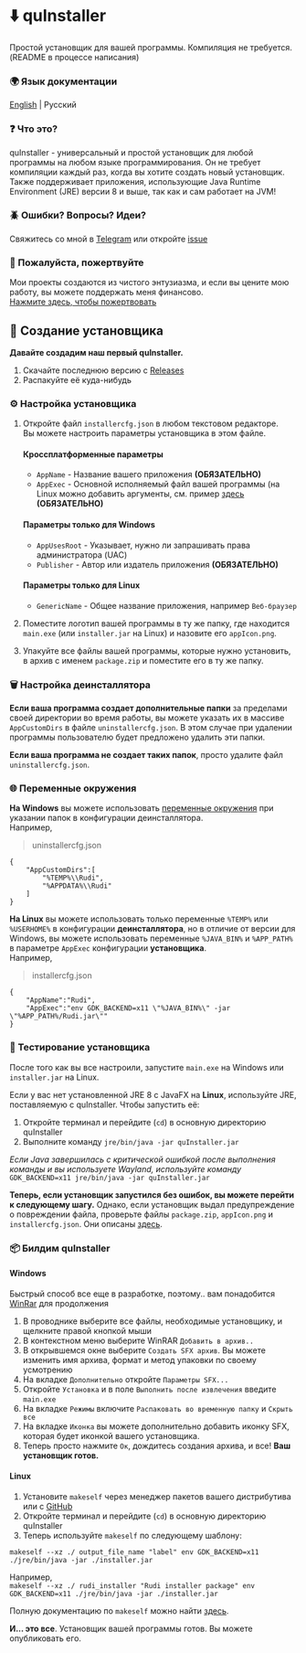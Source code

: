 
# ⬇️ quInstaller
Простой установщик для вашей программы. Компиляция не требуется. (README в процессе написания)

### 🌍 Язык документации
[English](https://github.com/ZzEdovec/quInstaller/blob/main/README.md) | Русский

### ❓ Что это?
quInstaller - универсальный и простой установщик для любой программы на любом языке программирования. Он не требует компиляции каждый раз, когда вы хотите создать новый установщик. Также поддерживает приложения, использующие Java Runtime Environment (JRE) версии 8 и выше, так как и сам работает на JVM!

### 🪲 Ошибки? Вопросы? Идеи?
Свяжитесь со мной в [Telegram](https://t.me/queinu) или откройте [issue](https://github.com/ZzEdovec/quInstaller/issues)

### 🥺 Пожалуйста, пожертвуйте
Мои проекты создаются из чистого энтузиазма, и если вы цените мою работу, вы можете поддержать меня финансово.  
[Нажмите здесь, чтобы пожертвовать](https://www.donationalerts.com/r/queinu)

## 🚀 Создание установщика
**Давайте создадим наш первый quInstaller.**

1. Скачайте последнюю версию с [Releases](https://github.com/ZzEdovec/quInstaller/releases)
2. Распакуйте её куда-нибудь

### ⚙️ Настройка установщика
1. Откройте файл `installercfg.json` в любом текстовом редакторе.  
    Вы можете настроить параметры установщика в этом файле.
    #### Кроссплатформенные параметры
    - `AppName` - Название вашего приложения **(ОБЯЗАТЕЛЬНО)**
    - `AppExec` - Основной исполняемый файл вашей программы (на Linux можно добавить аргументы, см. пример [здесь](https://github.com/ZzEdovec/quInstaller?tab=readme-ov-file#Environment%20variables:~:text=configuration.%20For%20example%2C-,installercfg.json,-%7B%0A%20%20%20%20%22AppName%22%3A%22Rudi%22%2C%0A%20%20%20%20%22AppExec) **(ОБЯЗАТЕЛЬНО)**

    #### Параметры только для Windows
    - `AppUsesRoot` - Указывает, нужно ли запрашивать права администратора (UAC)
    - `Publisher` - Автор или издатель приложения **(ОБЯЗАТЕЛЬНО)**

    #### Параметры только для Linux
    - `GenericName` - Общее название приложения, например `Веб-браузер`
    
2. Поместите логотип вашей программы в ту же папку, где находится `main.exe` (или `installer.jar` на Linux) и назовите его `appIcon.png`.
3. Упакуйте все файлы вашей программы, которые нужно установить, в архив с именем `package.zip` и поместите его в ту же папку.

### 🗑️ Настройка деинсталлятора
**Если ваша программа создает дополнительные папки** за пределами своей директории во время работы, вы можете указать их в массиве `AppCustomDirs` в файле `uninstallercfg.json`. В этом случае при удалении программы пользователю будет предложено удалить эти папки.

**Если ваша программа не создает таких папок**, просто удалите файл `uninstallercfg.json`.

### 🌐 Переменные окружения
**На Windows** вы можете использовать [переменные окружения](https://learn.microsoft.com/en-us/windows/deployment/usmt/usmt-recognized-environment-variables) при указании папок в конфигурации деинсталлятора.  
Например,

> uninstallercfg.json

    {
        "AppCustomDirs":[
            "%TEMP%\\Rudi",
            "%APPDATA%\\Rudi"
        ]
    }

**На Linux** вы можете использовать только переменные `%TEMP%` или `%USERHOME%` в конфигурации **деинсталлятора**, но в отличие от версии для Windows, вы можете использовать переменные `%JAVA_BIN%` и `%APP_PATH%` в параметре `AppExec` конфигурации **установщика**.  
Например,

> installercfg.json

    {
        "AppName":"Rudi",
        "AppExec":"env GDK_BACKEND=x11 \"%JAVA_BIN%\" -jar \"%APP_PATH%/Rudi.jar\""
    }

### 🧪 Тестирование установщика
После того как вы все настроили, запустите `main.exe` на Windows или `installer.jar` на Linux.

Если у вас нет установленной JRE 8 с JavaFX на **Linux**, используйте JRE, поставляемую с quInstaller. Чтобы запустить её:
1. Откройте терминал и перейдите (`cd`) в основную директорию quInstaller
2. Выполните команду `jre/bin/java -jar quInstaller.jar`

*Если Java завершилась с критической ошибкой после выполнения команды и вы используете Wayland, используйте команду* `GDK_BACKEND=x11 jre/bin/java -jar quInstaller.jar`

**Теперь, если установщик запустился без ошибок, вы можете перейти к следующему шагу.** Однако, если установщик выдал предупреждение о повреждении файла, проверьте файлы `package.zip`, `appIcon.png` и `installercfg.json`. Они описаны [здесь](https://github.com/ZzEdovec/quInstaller?tab=readme-ov-file#configuring-installer).

### 📦 Билдим quInstaller
#### Windows
Быстрый способ все еще в разработке, поэтому.. вам понадобится [WinRar](https://www.win-rar.com/start.html) для продолжения
1. В проводнике выберите все файлы, необходимые установщику, и щелкните правой кнопкой мыши
2. В контекстном меню выберите WinRAR `Добавить в архив..`
3. В открывшемся окне выберите `Создать SFX архив`. Вы можете изменить имя архива, формат и метод упаковки по своему усмотрению
4. На вкладке `Дополнительно` откройте `Параметры SFX...`
5. Откройте `Установка` и в поле `Выполнить после извлечения` введите `main.exe`
6. На вкладке `Режимы` включите `Распаковать во временную папку` и `Скрыть все`
7. На вкладке `Иконка` вы можете дополнительно добавить иконку SFX, которая будет иконкой вашего установщика.
8. Теперь просто нажмите `Ок`, дождитесь создания архива, и все! **Ваш установщик готов.**

#### Linux
1. Установите `makeself` через менеджер пакетов вашего дистрибутива или с [GitHub](https://github.com/megastep/makeself)
2. Откройте терминал и перейдите (`cd`) в основную директорию quInstaller
3. Теперь используйте `makeself` по следующему шаблону:

`makeself --xz ./ output_file_name "label" env GDK_BACKEND=x11 ./jre/bin/java -jar ./installer.jar`

Например,  
`makeself --xz ./ rudi_installer "Rudi installer package" env GDK_BACKEND=x11 ./jre/bin/java -jar ./installer.jar`

Полную документацию по `makeself` можно найти [здесь](https://github.com/megastep/makeself?tab=readme-ov-file#usage).

**И... это все**. Установщик вашей программы готов. Вы можете опубликовать его.

